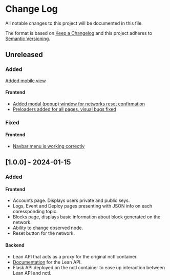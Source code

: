 # Change Log

All notable changes to this project will be documented in this file.

The format is based on [Keep a Changelog](http://keepachangelog.com/)
and this project adheres to [Semantic Versioning](http://semver.org/).

## Unreleased

### Added

[Added mobile view](https://github.com/block-bites/fondant-app/pull/91)

#### Frontend

- [Added modal (popup) window for networks reset confirmation](https://github.com/block-bites/fondant-app/pull/77)
- [Preloaders added for all pages, visual bugs fixed](https://github.com/block-bites/fondant-app/pull/80)

### Fixed

#### Frontend

- [Navbar menu is working correctly](https://github.com/block-bites/fondant-app/pull/64)

## [1.0.0] - 2024-01-15

### Added

#### Frontend

- Accounts page. Displays users private and public keys.
- Logs, Event and Deploy pages presenting with JSON info on each coressponding topic.
- Blocks page, displays basic information about block generated on the network.
- Ability to change observed node.
- Reset button for the network.

#### Backend

- Lean API that acts as a proxy for the original nctl container.
- [Documentation](https://github.com/block-bites/fondant-app/blob/master/OpenAPI.yml) for the Lean API.
- Flask API deployed on the nctl container to ease up interaction between Lean API and nctl.
